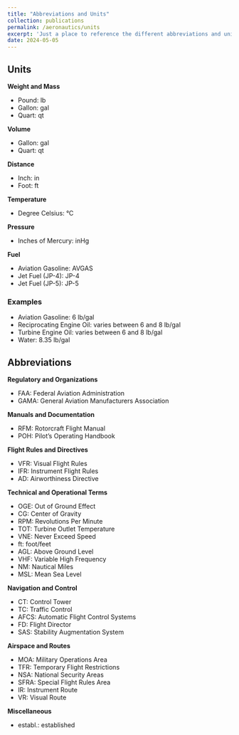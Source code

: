```yaml
---
title: "Abbreviations and Units"
collection: publications
permalink: /aeronautics/units
excerpt: 'Just a place to reference the different abbreviations and units used in aviation.  *Updated as needed*'
date: 2024-05-05    
---
```


## Units

 **Weight and Mass**
  - Pound: lb
  - Gallon: gal
  - Quart: qt

 **Volume**
  - Gallon: gal
  - Quart: qt

 **Distance**
  - Inch: in
  - Foot: ft

 **Temperature**
  - Degree Celsius: °C

 **Pressure**
  - Inches of Mercury: inHg

 **Fuel**
  - Aviation Gasoline: AVGAS
  - Jet Fuel (JP-4): JP-4
  - Jet Fuel (JP-5): JP-5

### Examples
- Aviation Gasoline: 6 lb/gal
- Reciprocating Engine Oil: varies between 6 and 8 lb/gal
- Turbine Engine Oil: varies between 6 and 8 lb/gal
- Water: 8.35 lb/gal

## Abbreviations

 **Regulatory and Organizations**
- FAA: Federal Aviation Administration
- GAMA: General Aviation Manufacturers Association

 **Manuals and Documentation**
- RFM: Rotorcraft Flight Manual
- POH: Pilot’s Operating Handbook

 **Flight Rules and Directives**
- VFR: Visual Flight Rules
- IFR: Instrument Flight Rules
- AD: Airworthiness Directive

 **Technical and Operational Terms**
- OGE: Out of Ground Effect
- CG: Center of Gravity
- RPM: Revolutions Per Minute
- TOT: Turbine Outlet Temperature
- VNE: Never Exceed Speed
- ft: foot/feet
- AGL: Above Ground Level
- VHF: Variable High Frequency
- NM: Nautical Miles
- MSL: Mean Sea Level

 **Navigation and Control**
- CT: Control Tower
- TC: Traffic Control
- AFCS: Automatic Flight Control Systems
- FD: Flight Director
- SAS: Stability Augmentation System

 **Airspace and Routes**
- MOA: Military Operations Area
- TFR: Temporary Flight Restrictions
- NSA: National Security Areas
- SFRA: Special Flight Rules Area
- IR: Instrument Route
- VR: Visual Route

 **Miscellaneous**
- establ.: established